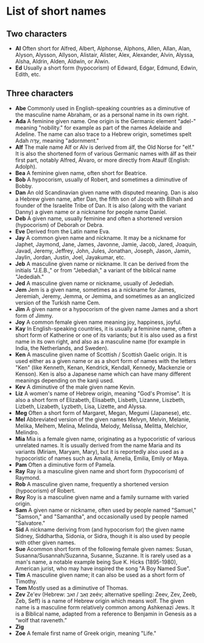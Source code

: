 # List of short names

## Two characters

- __Al__ Often short for Alfred, Albert, Alphonse, Alphons, Allen, Allan, Alan, Alyson, Alysson, Allyson, Alistair, Alister, Alex, Alexander, Alvin, Alyssa, Alsha, Aldrin, Alden, Aldwin, or Alwin.
- __Ed__ Usually a short form (hypocorism) of Edward, Edgar, Edmund, Edwin, Edith, etc.

## Three characters

- __Abe__ Commonly used in English-speaking countries as a diminutive of the masculine name Abraham, or as a personal name in its own right.
- __Ada__ A feminine given name. One origin is the Germanic element "adel-" meaning "nobility." for example as part of the names Adelaide and Adeline. The name can also trace to a Hebrew origin, sometimes spelt Adah עָדָה, meaning "adornment."
- __Alf__ The male name Alf or Alv is derived from álf, the Old Norse for "elf." It is also the shortened form of various Germanic names with álf as their first part, notably Alfred, Álvaro, or more directly from Ataulf (English: Adolph).
- __Bea__ A feminine given name, often short for Beatrice.
- __Bob__ A hypocorism, usually of Robert, and sometimes a diminutive of Bobby.
- __Dan__ An old Scandinavian given name with disputed meaning. Dan is also a Hebrew given name, after Dan, the fifth son of Jacob with Bilhah and founder of the Israelite Tribe of Dan. It is also (along with the variant Danny) a given name or a nickname for people name Daniel.
- __Deb__ A given name, usually feminine and often a shortened version (hypocorism) of Deborah or Debra.
- __Eve__ Derived from the Latin name Eva.
- __Jay__ A common given name and nickname. It may be a nickname for Japhet, Jaymond, Jane, James, Javonne, Jamie, Jacob, Jared, Joaquin, Javad, Jeremy, Jeffrey, John, Jules, Jonathan, Joseph, Jason, Jamin, Jaylin, Jordan, Justin, Joel, Jayakumar, etc.
- __Jeb__ A masculine given name or nickname. It can be derived from the initials "J.E.B.," or from "Jebediah," a variant of the biblical name "Jedediah."
- __Jed__ A masculine given name or nickname, usually of Jedediah.
- __Jem__ Jem is a given name, sometimes as a nickname for James, Jeremiah, Jeremy, Jemma, or Jemima, and sometimes as an anglicized version of the Turkish name  Cem.
- __Jim__ A given name or a hypocorism of the given name James and a short form of Jimmy. 
- __Joy__ A common female given name meaning joy, happiness, joyful.
- __Kay__ In English-speaking countries, it is usually a feminine name, often a short form of Katherine or one of its variants; but it is also used as a first name in its own right, and also as a masculine name (for example in India, the Netherlands, and Sweden).
- __Ken__ A masculine given name of Scottish / Scottish Gaelic origin. It is used either as a given name or as a short form of names with the letters "Ken" (like Kenneth, Kenan, Kendrick, Kendall, Kennedy, Mackenzie or Kenson). Ken is also a Japanese name which can have many different meanings depending on the kanji used.
- __Kev__ A diminutive of the male given name Kevin.
- __Liz__ A women's name of Hebrew origin, meaning "God's Promise". It is also a short form of Elizabeth, Elisabeth, Lisbeth, Lizanne, Liszbeth, Lizbeth, Lizabeth, Lyzbeth, Lisa, Lizette, and Alyssa.
- __Meg__ Often a short form of Margaret, Megan, Megumi (Japanese), etc.
- __Mel__ Abbreviated version of the given names Melvyn, Melvin, Melanie, Melika, Melhem, Melina, Melinda, Melody, Melissa, Melitta, Melchior, Melindro.
- __Mia__ Mia is a female given name, originating as a hypocoristic of various unrelated names. It is usually derived from the name Maria and its variants (Miriam, Maryam, Mary), but it is reportedly also used as a hypocoristic of names such as Amalia, Amelia, Emilia, Emily or Maya.
- __Pam__ Often a diminutive form of Pamela.
- __Ray__ Ray is a masculine given name and short form (hypocorism) of Raymond.
- __Rob__ A masculine given name, frequently a shortened version (hypocorism) of Robert.
- __Roy__ Roy is a masculine given name and a family surname with varied origin.
- __Sam__ A given name or nickname, often used by people named "Samuel," "Samson," and "Samantha", and occasionally used by people named "Salvatore."
- __Sid__ A nickname deriving from (and hypocorism for) the given name Sidney, Siddhartha, Sidonia, or Sidra, though it is also used by people with other given names.
- __Sue__ Acommon short form of the following female given names: Susan, Susanna/Susannah/Suzanna, Susanne, Suzanne. It is rarely used as a man's name, a notable example being Sue K. Hicks (1895-1980), American jurist, who may have inspired the song "A Boy Named Sue".
- __Tim__ A masculine given name; it can also be used as a short form of Timothy.
- __Tom__ Mostly used as a diminutive of Thomas.
- __Zev__ Ze'ev (Hebrew: זְאֵב / זאב‎ zeév; alternative spelling: Zeev, Zev, Zeeb, Zeb, Seff) is a name of Hebrew origin which means wolf. The given name is a masculine form relatively common among Ashkenazi Jews. It is a Biblical name, adapted from a reference to Benjamin in Genesis as a “wolf that raveneth.”
- __Zig__
- __Zoe__ A female first name of Greek origin, meaning "Life."
